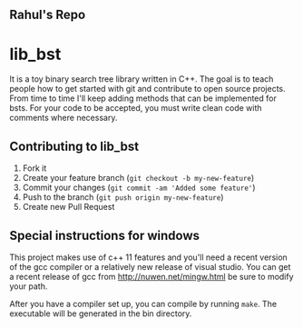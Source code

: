 ## Rahul's Repo
# lib_bst
It is a toy binary search tree library written in C++. The goal is to teach
people how to get started with git and contribute to open source projects.
From time to time I'll keep adding methods that can be implemented for bsts.
For your code to be accepted, you must write clean code with comments where necessary.

## Contributing to lib_bst
1. Fork it
2. Create your feature branch (`git checkout -b my-new-feature`)
3. Commit your changes (`git commit -am 'Added some feature'`)
4. Push to the branch (`git push origin my-new-feature`)
5. Create new Pull Request

## Special instructions for windows
This project makes use of c++ 11 features and you'll need a recent version of the gcc compiler
or a relatively new release of visual studio.
You can get a recent release of gcc from <http://nuwen.net/mingw.html> be sure
to modify your path.

After you have a compiler set up, you can compile by running `make`.
The executable will be generated in the bin directory.
